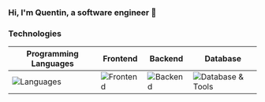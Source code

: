 ### Hi, I'm Quentin, a software engineer 👋

### Technologies

| Programming Languages | Frontend | Backend | Database |
|-----------------------|----------|---------|----------|
| ![Languages](https://skillicons.dev/icons?i=html,css,js,php) | ![Frontend](https://skillicons.dev/icons?i=react,next,vuejs,tailwind) | ![Backend](https://skillicons.dev/icons?i=symfony,laravel,docker) | ![Database & Tools](https://skillicons.dev/icons?i=mysql,postgres,mongodb) |
